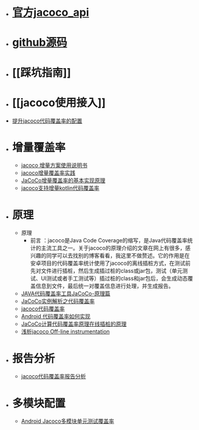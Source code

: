 - # [官方jacoco_api](https://www.jacoco.org/jacoco/trunk/doc/api.html)
- # [github源码](https://github.com/jacoco/jacoco)
- # [[踩坑指南]]
- # [[jacoco使用接入]]
- [提升jacoco代码覆盖率的配置](https://blog.csdn.net/eisenxu991/article/details/124684922)
- # 增量覆盖率
	- [jacoco 增量方案使用说明书](https://blog.csdn.net/tushuping/article/details/117320809)
	- [jacoco增量覆盖率实践](https://blog.csdn.net/tushuping/article/details/112613528#comments_16279919)
	- [JaCoCo增量覆盖率的基本实现原理](https://www.cnblogs.com/df888/p/16916489.html)
	- [jacoco支持增量kotlin代码覆盖率](https://www.jianshu.com/p/0f6cb36d769c)
- # 原理
	- 原理
		- 前言 ：jacoco是Java Code Coverage的缩写，是Java代码覆盖率统计的主流工具之一。关于jacoco的原理介绍的文章在网上有很多，感兴趣的同学可以去找别的博客看看，我这里不做赘述。它的作用是在安卓项目的代码覆盖率统计使用了jacoco的离线插桩方式，在测试前先对文件进行插桩，然后生成插过桩的class或jar包，测试（单元测试、UI测试或者手工测试等）插过桩的class和jar包后，会生成动态覆盖信息到文件，最后统一对覆盖信息进行处理，并生成报告。
	- [JAVA代码覆盖率工具JaCoCo-原理篇](https://www.open-open.com/lib/view/open1472174544246.html)
	- [JaCoCo实例解析之代码覆盖率](https://cloud.tencent.com/developer/article/2004704)
	- [jacoco代码覆盖率](https://miaojiang.blog.csdn.net/article/details/125653263?spm=1001.2101.3001.6650.12&utm_medium=distribute.pc_relevant.none-task-blog-2%7Edefault%7ECTRLIST%7ERate-12-125653263-blog-117673669.pc_relevant_default&depth_1-utm_source=distribute.pc_relevant.none-task-blog-2%7Edefault%7ECTRLIST%7ERate-12-125653263-blog-117673669.pc_relevant_default&utm_relevant_index=17)
	- [Android 代码覆盖率如何实现](https://blog.csdn.net/m0_71524094/article/details/125049195)
	- [JaCoCo计算代码覆盖率原理在线插桩的原理](https://juejin.cn/post/6844904115953205255)
	- [浅析jacoco Off-line instrumentation](https://blog.csdn.net/yeshennet/article/details/80234767)
- # 报告分析
	- [jacoco代码覆盖率报告分析](https://www.jianshu.com/p/ef987f1b6f2f)
- # 多模块配置
	- [Android Jacoco多模块单元测试覆盖率](https://blog.csdn.net/weixin_40255793/article/details/125906069)